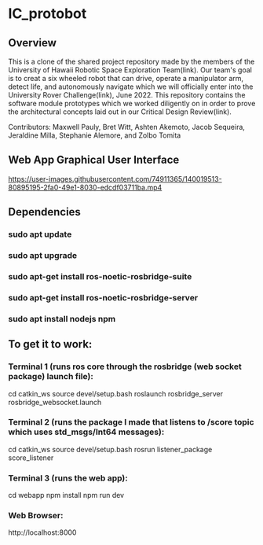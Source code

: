 # IC_protobot

## Overview

This is a clone of the shared project repository made by the members of the University of Hawaii Robotic Space Exploration Team(link). Our team's goal is to creat a six wheeled robot that can drive, operate a manipulator arm, detect life, and autonomously navigate which we will officially enter into the University Rover Challenge(link), June 2022. This repository contains the software module prototypes which we worked diligently on in order to prove the architectural concepts laid out in our Critical Design Review(link).

Contributors: Maxwell Pauly, Bret Witt, Ashten Akemoto, Jacob Sequeira, Jeraldine Milla, Stephanie Alemore, and Zolbo Tomita

## Web App Graphical User Interface

https://user-images.githubusercontent.com/74911365/140019513-80895195-2fa0-49e1-8030-edcdf03711ba.mp4

## Dependencies
### sudo apt update
### sudo apt upgrade
### sudo apt-get install ros-noetic-rosbridge-suite
### sudo apt-get install ros-noetic-rosbridge-server
### sudo apt install nodejs npm


## To get it to work:

### Terminal 1 (runs ros core through the rosbridge (web socket package) launch file):

cd catkin_ws
source devel/setup.bash
roslaunch rosbridge_server rosbridge_websocket.launch

### Terminal 2 (runs the package I made that listens to /score topic which uses std_msgs/Int64 messages):
cd catkin_ws
source devel/setup.bash
rosrun listener_package score_listener

### Terminal 3 (runs the web app):
cd webapp
npm install
npm run dev

### Web Browser:
http://localhost:8000

